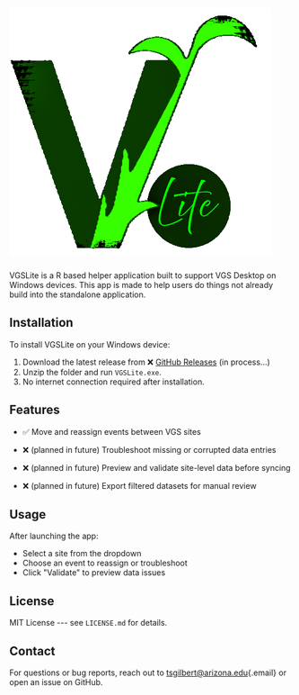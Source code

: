 # ![](assets/VGSLite.png)

VGSLite is a R based helper application built to support VGS Desktop on Windows devices. This app is made to help users do things not already build into the standalone application.

## Installation

To install VGSLite on your Windows device:

1.  Download the latest release from ❌ [GitHub Releases](link) (in process...)
2.  Unzip the folder and run `VGSLite.exe`.
3.  No internet connection required after installation.

## Features

-   ✅ Move and reassign events between VGS sites

-   ❌ (planned in future) Troubleshoot missing or corrupted data entries

-   ❌ (planned in future) Preview and validate site-level data before syncing

-   ❌ (planned in future) Export filtered datasets for manual review

## Usage

After launching the app:

-   Select a site from the dropdown
-   Choose an event to reassign or troubleshoot
-   Click "Validate" to preview data issues

## License

MIT License --- see `LICENSE.md` for details.

## Contact

For questions or bug reports, reach out to [tsgilbert\@arizona.edu](mailto:tsgilbert@arizona.edu){.email} or open an issue on GitHub.
